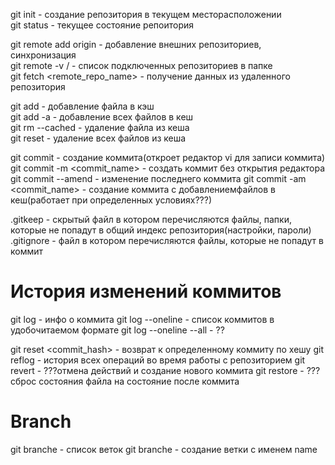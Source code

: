 git init - создание репозитория в текущем месторасположении  
git status - текущее состояние репоитория  


git remote add origin <link> - добавление внешних репозиториев, синхронизация  
git remote -v / - список подключенных репозиториев в папке  
git fetch <remote_repo_name> - получение данных из удаленного репозитория  


git add <file> - добавление файла в кэш  
git add -a - добавление всех файлов в кеш  
git rm --cached <file> - удаление файла из кеша  
git reset - удаление всех файлов из кеша  

git commit - создание коммита(откроет редактор vi для записи коммита)  
git commit -m <commit_name> - создать коммит без открытия редактора  
git commit --amend - изменение последнего коммита
git commit -am <commit_name> - создание коммита с добавлениемфайлов в кеш(работает при определенных условиях???)

.gitkeep - скрытый файл в котором перечисляются файлы, папки, которые не попадут в общий индекс репозитория(настройки, пароли)
.gitignore - файл в котором перечисляются файлы, которые не попадут в коммит

# История изменений коммитов

git log - инфо о коммита
git log --oneline - список коммитов в удобочитаемом формате
git log --oneline --all  - ??

git reset <commit_hash> - возврат к определенному коммиту по хешу
git reflog - история всех операций во время работы с репозиторием
git revert <hash> - ???отмена действий и создание нового коммита
git restore <???> - ???сброс состояния файла на состояние после коммита

# Branch
git branche - список веток
git branche <name> - создание ветки с именем name
